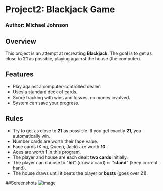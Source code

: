 # Project2: Blackjack Game
### Author: Michael Johnson
## Overview
This project is an attempt at recreating **Blackjack**. The goal is to get as close to **21** as possible, playing against the house (the computer).

## Features
- Play against a computer-controlled dealer.
- Uses a standard deck of cards.
- Score tracking with wins and losses, no money involved.
- System can save your progress.

## Rules
- Try to get as close to **21** as possible. If you get exactly **21**, you automatically win.
- Number cards are worth their face value.
- Face cards (King, Queen, Jack) are worth **10**.
- Aces are worth **1** in this program.
- The player and house are each dealt **two cards** initially.
- The player can choose to "**hit**" (draw a card) or "**stand**" (keep current hand).
- The house draws until it beats the player or **busts** (goes over 21).

##Screenshots
![image](https://github.com/user-attachments/assets/a31c0159-6417-4b96-9026-76c668d110ee)

